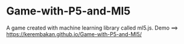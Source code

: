 # Game-with-P5-and-Ml5
A game created with machine learning library called ml5.js.
Demo ==> https://kerembakan.github.io/Game-with-P5-and-Ml5/
